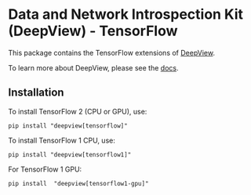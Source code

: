 # Data and Network Introspection Kit (DeepView) - TensorFlow

This package contains the TensorFlow extensions of [DeepView](https://github.com/apple/deepview).

To learn more about DeepView, please see the [docs](https://apple.github.io/deepview).

## Installation

To install TensorFlow 2 (CPU or GPU), use:
```
pip install "deepview[tensorflow]"
```

To install TensorFlow 1 CPU, use:
```
pip install "deepview[tensorflow1]"
```

For TensorFlow 1 GPU:
```
pip install  "deepview[tensorflow1-gpu]"
```
